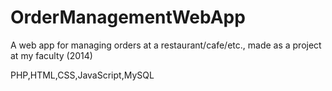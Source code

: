 # OrderManagementWebApp
A web app for managing orders at a restaurant/cafe/etc., made as a project at my faculty (2014)

PHP,HTML,CSS,JavaScript,MySQL
